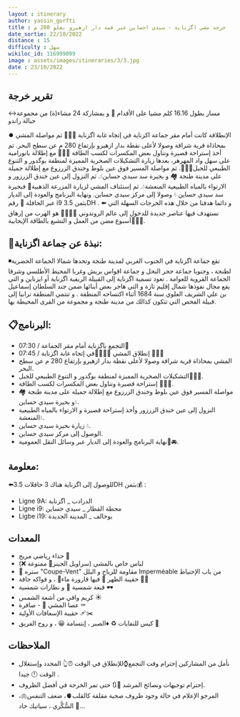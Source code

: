 ```yaml
---
layout : itinerary
author: yassin_gorfti
title : خرجة مشي اگزناية - سيدي احساين عبر قمة دار ازهيرو بعلو 280 م 
date_sortie: 22/10/2022
distance : 15
difficulty : سهل  
wikiloc_id: 116999099
image : assets/images/itineraries/3/3.jpg
date : 23/10/2022
---
```


## تقرير خرجة
↔️مسار بطول  16.16 كلم مشيا على الأقدام 👣
و بمشاركة 24 مشاء(ة) من مجموعة 
جبالة راندو 

⏺️ الإنطلاقة كانت أمام مقر جماعة اكزناية في إتجاه غابة اگزناية 🌲🌳🌾
ثم مواصلة المشي بمحاذاة قرية شراقة وصولا لأعلى نقطة بدار ازهيرو بإرتفاع 280 م عن سطح البحر.
ثم أخذ إستراحة قصيرة وتناول بعض المكسرات لكسب الطاقة 🍌🌰🥜
 مع إطلالة بانورامية على سهل واد المهرهر،
بعدها زيارة التشكيلات الصخرية المميزة لمنطفة بوگدور و التنوع الطبيعي للجبل🌲🌳🌿.
ثم مواصلة المسير فوق عين بلوط
وخندق الزرزوع مع إطلالة جميلة على مدينة طنجة 🏘 و بحيرة سد سيدي حساين💧.
ثم النزول إلى عين خندق الزرزور
و الارتواء بالمياه الطبيعية المنعشة💧.
ثم إستئناف المشي لزيارة المزرعة الذهبية🐣 فبحيرة سد سيدي حساين 💧 وصولا إلى مركز سيدي حساين.
ونهاية البرنامج والعودة إلى الديار 
عبر الحافلة 🚌 رقم i9 بثمن 3.5DH .
⬅️ و دائما هدفنا من خلال هذه الخرجات السهلة التي نستهدف فيها عناصر جديدة للدخول إلى عالم الروندوني 👩‍🦯👨‍🦯
هو الهرب من إرهاق أسبوع مضن من العمل
و التشبع بالطاقة الإيجابية🍂🌾💐.



## 📝نبذة عن جماعة اگزناية:
◾️تقع جماعة اگزناية في الجنوب الغربي لمدينة طنجة وتحدها شمالا الجماعة الحضرية لطنجة ، وجنوبا جماعة حجر النحل و جماعة اقواس بريش وغربا المحيط الأطلسي وشرقا  الجماعة القروية للعوامة .
تعود تسمية اگزناية إلى القبيلة الريفية اگزناية أو ايزناين و التي يقع مجال نفوذها شمال إقليم تازة و التي هاجر بعض أبنائها ضمن جند السلطان إسماعيل بن علي الشريف العلوي سنة 1684 أثناء اكتساحه المنطقة . 
و تنتمي المنطقة ترابيا إلى قبيلة الفحص التي تتكون كذالك من مدينة طنجة و مجموعة من القرى المحيطة بها.

## 📋البرنامج:
-  07:30 / التجمع باگزناية أمام مقر الجماعة🏢
-  07:45 / إنطلاق المشي 👩‍🦯👨‍🦯في إتجاه غابة اگزناية 🌲🌳🌾
-  المشي بمحاذاة قرية شراقة وصولا لأعلى نقطة بدار ازهيرو بإرتفاع 280 م عن سطح البحر.
-  التشكيلات الصخرية المميزة لمنطفة 
بوگدور و التنوع الطبيعي للجبل🌲🌳🌿.
-  إستراحة قصيرة وتناول بعض المكسرات لكسب الطاقة 🍌🌰🥜.
- مواصلة المسير فوق عين بلوط
وخندق الزرزوع 
مع إطلالة جميلة على مدينة طنجة 🏘
و بحيرة سيدي حساين💧.
- النزول إلى عين خندق الزرزور
وأخذ إستراحة قصيرة 
و الارتواء بالمياه الطبيعية المنعشة💧.
- زيارة بحيرة سيدي حساين 💧.
- الوصول إلى مركز سيدي حساين.
- نهاية البرنامج والعودة إلى الديار 
عبر وسائل النقل العمومية🚌🚘.


## معلومة:
⬅️للوصول إلى اگزناية هناك 3 حافلات
3.5DH بثمن💰 :
- Ligne 9A: الدرادب _ اگزناية  
- Ligne i9: محطة القطار _ سيدي حساين
- Ligbe i19: بوخالف _ المدينة الجديدة 

## المعدات
-  حذاء رياضي مريح 👟
- لباس خاص بالمشي (سراويل الجينز👖 ممنوعة ❌)
- 🧥 ستره "Coupe-Vent" مقاومة للرياح و البلل Imperméable من باب الإحتياط
- حقيبة الظهر 🎒 فيها قارورة ماء🍶 ،
و فواكه جافة 🥜🌰
- قبعة شمسية 👒 و نظارات شمسية 🕶
- كريم واقي من أشعة الشمس ☀️
- عصا المشي 🦯
-️ صافرة ⚰️
- حقيبة الإسعافات الأولية 🩹✂️
- كيس للنفايات ♻️
♦️الصبر ، إبتسامة 😀 ، و روح الفريق 🤝

## الملاحظات 

- نأمل من المشاركين إحترام وقت التجمع⌚للإنطلاق في الوقت ⏰👆 المحدد وإستغلال الوقت 🕛 جيدا .
- إحترام توجيهات ونصائح المرشد 👤🔃
حتى تمر الخرجة في أفضل الظروف.
- المرجو الإعلام في حالة وجود ظروف صحية مقلقة كالقلب🫀، ضعف التنفس🫁،
السُّكَّري ، سياتيك حاد 🦴...
